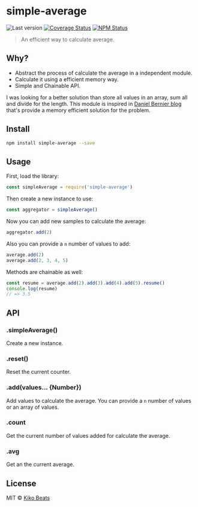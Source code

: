 # simple-average

![Last version](https://img.shields.io/github/tag/Kikobeats/simple-average.svg?style=flat-square)
[![Coverage Status](https://img.shields.io/coveralls/Kikobeats/simple-average.svg?style=flat-square)](https://coveralls.io/github/Kikobeats/simple-average)
[![NPM Status](https://img.shields.io/npm/dm/simple-average.svg?style=flat-square)](https://www.npmjs.org/package/simple-average)

> An efficient way to calculate average.

## Why?

- Abstract the process of calculate the average in a independent module.
- Calculate it using a efficient memory way.
- Simple and Chainable API.

I was looking for a better solution than store all values in an array, sum all and divide for the length. This module is inspired in [Daniel Bernier blog](http://invisibleblocks.com/2008/7/30/long-running-averages-without-the-sum-of-preceding-values/) that's provide a memory efficient solution for the problem.

## Install

```bash
npm install simple-average --save
```
## Usage

First, load the library:

```js
const simpleAverage = require('simple-average')
```

Then create a new instance to use:

```js
const aggregator = simpleAverage()
```

Now you can add new samples to calculate the average:

```js
aggregator.add(2)
```

Also you can provide a `n` number of values to add:

```js
average.add(2)
average.add(2, 3, 4, 5)
```

Methods are chainable as well:

```js
const resume = average.add(2).add(3).add(4).add(5).resume()
console.log(resume)
// => 3.5
```

## API

### .simpleAverage()

Create a new instance.

### .reset()

Reset the current counter.

### .add(values... {Number})

Add values to calculate the average. You can provide a `n` number of values or an array of values.

### .count

Get the current number of values added for calculate the average.

### .avg

Get an the current average.

## License

MIT © [Kiko Beats](http://www.kikobeats.com)
